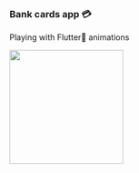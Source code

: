 ### Bank cards app :credit_card:
Playing with Flutter:blue_heart: animations

<img width="200" src="https://user-images.githubusercontent.com/25709266/204498512-da406a92-1a74-4214-a17f-373944d1f1db.gif"/>
